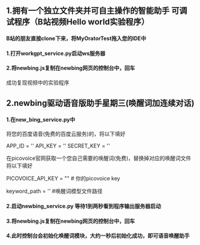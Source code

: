## 1.拥有一个独立文件夹并可自主操作的智能助手 可调试程序（B站视频Hello world实验程序）

#### B站的朋友直接clone下来，将MyOratorTest拖入您的IDE中

#### 1.打开workgpt_service.py启动ws服务器

#### 2.将newbing.js复制在newbing网页的控制台中，回车

成功复现视频中的实验程序

## 2.newbing驱动语音版助手星期三(唤醒词加连续对话)

#### 1.在new_bing_service.py中

将您的百度语音(免费的百度云服务)的，将以下填好

APP_ID = ''
API_KEY = ''
SECRET_KEY = ''

在picovoice官网获取一个您自己需要的唤醒词(免费)，替换掉对应的唤醒词文件 将以下填好

PICOVOICE_API_KEY = ""  # 你的picovoice key 

keyword_path = '' #唤醒词模型文件路径 

#### 2.启动newbing_service.py 等待1到两秒看到程序输出服务器启动

#### 3.将newbing.js复制在newbing网页的控制台中，回车

#### 4.此时控制台会初始化唤醒词模块，大约一秒后初始化成功，即可语音唤醒助手
